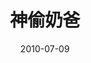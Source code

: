 ---
layout: movie-review
title: 神偷奶爸
description: >
  想看看小黄人的出处来看的。
category: 电影
img: assets/img/movie/before2020/神偷奶爸.webp
star: 4
date: 2010-07-09
---